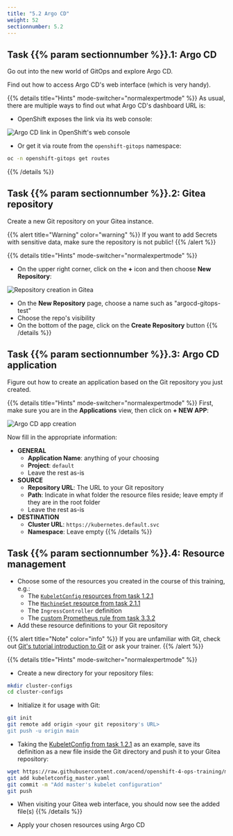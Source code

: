 ```yaml
---
title: "5.2 Argo CD"
weight: 52
sectionnumber: 5.2
---
```


## Task {{% param sectionnumber %}}.1: Argo CD

Go out into the new world of GitOps and explore Argo CD.

Find out how to access Argo CD's web interface (which is very handy).

{{% details title="Hints" mode-switcher="normalexpertmode" %}}
As usual, there are multiple ways to find out what Argo CD's dashboard URL is:

* OpenShift exposes the link via its web console:

![Argo CD link in OpenShift's web console](../argocd_ocpwebconsole.png)

* Or get it via route from the `openshift-gitops` namespace:

```bash
oc -n openshift-gitops get routes
```

{{% /details %}}


## Task {{% param sectionnumber %}}.2: Gitea repository

Create a new Git repository on your Gitea instance.

{{% alert title="Warning" color="warning" %}}
If you want to add Secrets with sensitive data, make sure the repository is not public!
{{% /alert %}}

{{% details title="Hints" mode-switcher="normalexpertmode" %}}
* On the upper right corner, click on the **+** icon and then choose **New Repository**:

![Repository creation in Gitea](../gitea_createrepo.png)

* On the **New Repository** page, choose a name such as "argocd-gitops-test"
* Choose the repo's visibility
* On the bottom of the page, click on the **Create Repository** button
{{% /details %}}


## Task {{% param sectionnumber %}}.3: Argo CD application

Figure out how to create an application based on the Git repository you just created.

{{% details title="Hints" mode-switcher="normalexpertmode" %}}
First, make sure you are in the **Applications** view, then click on **+ NEW APP**:

![Argo CD app creation](../argocd_appcreation.png)

Now fill in the appropriate information:

* **GENERAL**
  * **Application Name**: anything of your choosing
  * **Project**: `default`
  * Leave the rest as-is
* **SOURCE**
  * **Repository URL**: The URL to your Git repository
  * **Path**: Indicate in what folder the resource files reside; leave empty if they are in the root folder
  * Leave the rest as-is
* **DESTINATION**
  * **Cluster URL**: `https://kubernetes.default.svc`
  * **Namespace**: Leave empty
{{% /details %}}


## Task {{% param sectionnumber %}}.4: Resource management

* Choose some of the resources you created in the course of this training, e.g.:
  * The [`KubeletConfig` resources from task 1.2.1](../../01/02_configuration/#task-121-configure-kubelet-arguments)
  * The [`MachineSet` resource from task 2.1.1](../../02/01_infra-nodes/#task-211-create-a-machine-set)
  * The `IngressController` definition
  * The [custom Prometheus rule from task 3.3.2](../../03/03_user-defined-rules/#task-332-add-a-custom-prometheus-rule)
* Add these resource definitions to your Git repository

{{% alert title="Note" color="info" %}}
If you are unfamiliar with Git, check out [Git's tutorial introduction to Git](https://git-scm.com/docs/gittutorial) or ask your trainer.
{{% /alert %}}

{{% details title="Hints" mode-switcher="normalexpertmode" %}}
* Create a new directory for your repository files:

```bash
mkdir cluster-configs
cd cluster-configs
```

* Initialize it for usage with Git:

```bash
git init
git remote add origin <your git repository's URL>
git push -u origin main
```

* Taking the [KubeletConfig from task 1.2.1](https://raw.githubusercontent.com/acend/openshift-4-ops-training/main/content/en/docs/01/resources/kubeletconfig_master.yaml) as an example, save its definition as a new file inside the Git directory and push it to your Gitea repository:

```bash
wget https://raw.githubusercontent.com/acend/openshift-4-ops-training/main/content/en/docs/01/resources/kubeletconfig_master.yaml
git add kubeletconfig_master.yaml
git commit -m "Add master's kubelet configuration"
git push
```

* When visiting your Gitea web interface, you should now see the added file(s)
{{% /details %}}

* Apply your chosen resources using Argo CD
